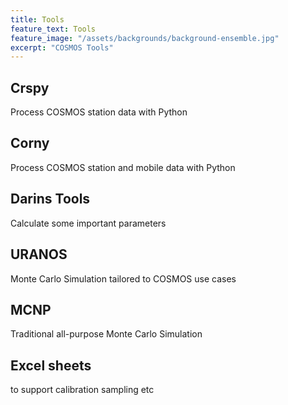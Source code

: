 ```yaml
---
title: Tools
feature_text: Tools
feature_image: "/assets/backgrounds/background-ensemble.jpg"
excerpt: "COSMOS Tools"
---
```


## Crspy

Process COSMOS station data with Python

## Corny

Process COSMOS station and mobile data with Python

## Darins Tools

Calculate some important parameters

## URANOS

Monte Carlo Simulation tailored to COSMOS use cases

## MCNP

Traditional all-purpose Monte Carlo Simulation

## Excel sheets

to support calibration sampling etc
